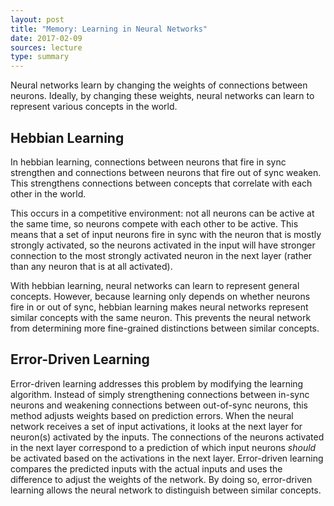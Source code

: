 ```yaml
---
layout: post
title: "Memory: Learning in Neural Networks"
date: 2017-02-09
sources: lecture
type: summary
---
```


Neural networks learn by changing the weights of connections between neurons. Ideally, by changing these weights, neural networks can learn to represent various concepts in the world.

## Hebbian Learning
In hebbian learning, connections between neurons that fire in sync strengthen and connections between neurons that fire out of sync weaken. This strengthens connections between concepts that correlate with each other in the world.

This occurs in a competitive environment: not all neurons can be active at the same time, so neurons compete with each other to be active. This means that a set of input neurons fire in sync with the neuron that is mostly strongly activated, so the neurons activated in the input will have stronger connection to the most strongly activated neuron in the next layer (rather than any neuron that is at all activated).

With hebbian learning, neural networks can learn to represent general concepts. However, because learning only depends on whether neurons fire in or out of sync, hebbian learning makes neural networks represent similar concepts with the same neuron. This prevents the neural network from determining more fine-grained distinctions between similar concepts.

## Error-Driven Learning
Error-driven learning addresses this problem by modifying the learning algorithm. Instead of simply strengthening connections between in-sync neurons and weakening connections between out-of-sync neurons, this method adjusts weights based on prediction errors. When the neural network receives a set of input activations, it looks at the next layer for neuron(s) activated by the inputs. The connections of the neurons activated in the next layer correspond to a prediction of which input neurons *should* be activated based on the activations in the next layer. Error-driven learning compares the predicted inputs with the actual inputs and uses the difference to adjust the weights of the network. By doing so, error-driven learning allows the neural network to distinguish between similar concepts.
